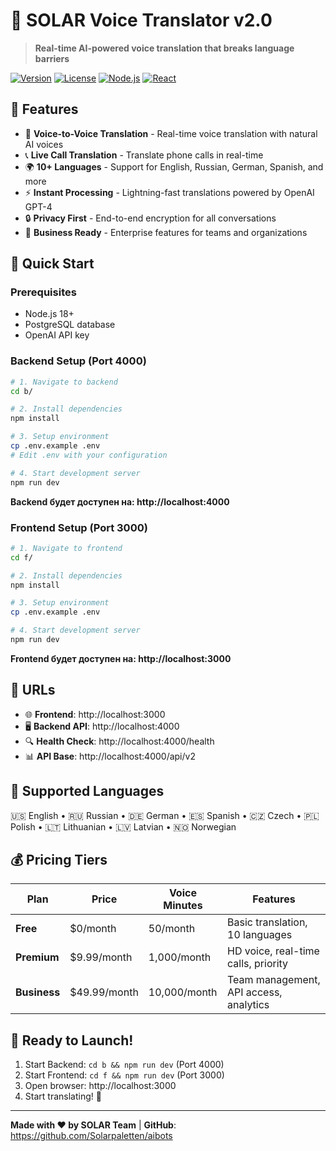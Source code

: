 # 🚀 SOLAR Voice Translator v2.0

> **Real-time AI-powered voice translation that breaks language barriers**

[![Version](https://img.shields.io/badge/version-2.0.0-blue.svg)](https://github.com/Solarpaletten/aibots)
[![License](https://img.shields.io/badge/license-MIT-green.svg)](LICENSE)
[![Node.js](https://img.shields.io/badge/node-%3E%3D18.0.0-brightgreen.svg)](https://nodejs.org/)
[![React](https://img.shields.io/badge/react-18.2.0-blue.svg)](https://reactjs.org/)

## 🌟 Features

- 🎤 **Voice-to-Voice Translation** - Real-time voice translation with natural AI voices
- 📞 **Live Call Translation** - Translate phone calls in real-time
- 🌍 **10+ Languages** - Support for English, Russian, German, Spanish, and more
- ⚡ **Instant Processing** - Lightning-fast translations powered by OpenAI GPT-4
- 🔒 **Privacy First** - End-to-end encryption for all conversations
- 💼 **Business Ready** - Enterprise features for teams and organizations

## 🚀 Quick Start

### Prerequisites

- Node.js 18+ 
- PostgreSQL database
- OpenAI API key

### Backend Setup (Port 4000)

```bash
# 1. Navigate to backend
cd b/

# 2. Install dependencies
npm install

# 3. Setup environment
cp .env.example .env
# Edit .env with your configuration

# 4. Start development server
npm run dev
```

**Backend будет доступен на: http://localhost:4000**

### Frontend Setup (Port 3000)

```bash
# 1. Navigate to frontend
cd f/

# 2. Install dependencies
npm install

# 3. Setup environment
cp .env.example .env

# 4. Start development server
npm run dev
```

**Frontend будет доступен на: http://localhost:3000**

## 🎯 URLs

- 🌐 **Frontend**: http://localhost:3000
- 🖥️ **Backend API**: http://localhost:4000
- 🔍 **Health Check**: http://localhost:4000/health
- 📊 **API Base**: http://localhost:4000/api/v2

## 📱 Supported Languages

🇺🇸 English • 🇷🇺 Russian • 🇩🇪 German • 🇪🇸 Spanish • 🇨🇿 Czech • 🇵🇱 Polish • 🇱🇹 Lithuanian • 🇱🇻 Latvian • 🇳🇴 Norwegian

## 💰 Pricing Tiers

| Plan | Price | Voice Minutes | Features |
|------|-------|---------------|----------|
| **Free** | $0/month | 50/month | Basic translation, 10 languages |
| **Premium** | $9.99/month | 1,000/month | HD voice, real-time calls, priority |
| **Business** | $49.99/month | 10,000/month | Team management, API access, analytics |

## 🚀 Ready to Launch!

1. Start Backend: `cd b && npm run dev` (Port 4000)
2. Start Frontend: `cd f && npm run dev` (Port 3000)
3. Open browser: http://localhost:3000
4. Start translating! 🎤

---

**Made with ❤️ by SOLAR Team** | **GitHub**: https://github.com/Solarpaletten/aibots
